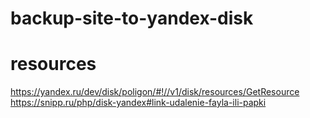 # backup-site-to-yandex-disk

# resources
https://yandex.ru/dev/disk/poligon/#!//v1/disk/resources/GetResource  
https://snipp.ru/php/disk-yandex#link-udalenie-fayla-ili-papki  
